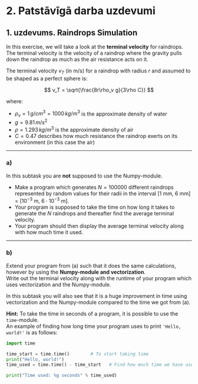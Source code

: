 # 2. Patstāvīgā darba uzdevumi

## 1. uzdevums. Raindrops Simulation

In this exercise, we will take a look at the **terminal velocity** for raindrops.  
The terminal velocity is the velocity of a raindrop where the gravity pulls down the raindrop as much as the air resistance acts on it.

The terminal velocity $v_T$ (in m/s) for a raindrop with radius $r$ and assumed to be shaped as a perfect sphere is:

$$
v_T = \sqrt{\frac{8r\rho_v g}{3\rho C}}
$$

where:  
- $\rho_v = 1 \, g/cm^3 = 1000 \, kg/m^3$ is the approximate density of water  
- $g = 9.81 \, m/s^2$  
- $\rho = 1.293 \, kg/m^3$ is the approximate density of air  
- $C = 0.47$ describes how much resistance the raindrop exerts on its environment (in this case the air)

---

### a)

In this subtask you are **not** supposed to use the Numpy-module.

- Make a program which generates $N = 100000$ different raindrops represented by random values for their radii in the interval [1 mm, 6 mm] = [$10^{-3}$ m, $6 \cdot 10^{-3}$ m].  
- Your program is supposed to take the time on how long it takes to generate the $N$ raindrops and thereafter find the average terminal velocity.  
- Your program should then display the average terminal velocity along with how much time it used.

---

### b)

Extend your program from (a) such that it does the same calculations, however by using the **Numpy-module and vectorization**.  
Write out the terminal velocity along with the runtime of your program which uses vectorization and the Numpy-module.

In this subtask you will also see that it is a huge improvement in time using vectorization and the Numpy-module compared to the time we got from (a).

**Hint:** To take the time in seconds of a program, it is possible to use the `time`-module.  
An example of finding how long time your program uses to print `'Hello, world!'` is as follows:

```python
import time

time_start = time.time()        # To start taking time
print("Hello, world!")
time_used = time.time() - time_start   # Find how much time we have used

print("Time used: %g seconds" % time_used)
